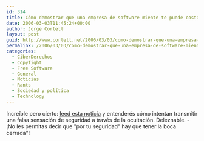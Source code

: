 ```yaml
---
id: 314
title: Cómo demostrar que una empresa de software miente te puede costar 15.000 euros (y a ellos nada)
date: 2006-03-03T11:45:24+00:00
author: Jorge Cortell
layout: post
guid: http://www.cortell.net/2006/03/03/como-demostrar-que-una-empresa-de-software-miente-te-puede-costar-15000-euros-y-a-ellos-nada/
permalink: /2006/03/03/como-demostrar-que-una-empresa-de-software-miente-te-puede-costar-15000-euros-y-a-ellos-nada/
categories:
  - CiberDerechos
  - Copyfight
  - Free Software
  - General
  - Noticias
  - Rants
  - Sociedad y polí­tica
  - Technology
---
```

Increí­ble pero cierto: [leed esta noticia](http://www.hispasec.com/unaaldia/2686) y entenderés cómo intentan transmitir una falsa sensación de seguridad a través de la ocultación. Deleznable. -¡No les permitas decir que "por tu seguridad" hay que tener la boca cerrada"!
